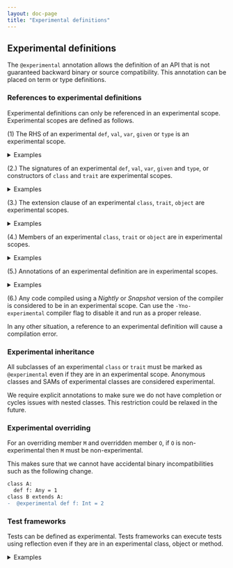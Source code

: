 ```yaml
---
layout: doc-page
title: "Experimental definitions"
---
```


## Experimental definitions

The `@experimental` annotation allows the definition of an API that is not guaranteed backward binary or source compatibility.
This annotation can be placed on term or type definitions.

### References to experimental definitions

Experimental definitions can only be referenced in an experimental scope. Experimental scopes are defined as follows.

(1) The RHS of an experimental `def`, `val`, `var`, `given` or `type` is an experimental scope.

<details>
<summary>Examples</summary>

```scala
import scala.annotation.experimental

@experimental
def x = ()

def d1 = x // error: value x is marked @experimental and therefore ...
@experimental def d2 = x

val v1 = x // error: value x is marked @experimental and therefore ...
@experimental val v2 = x

var vr1 = x // error: value x is marked @experimental and therefore ...
@experimental var vr2 = x

lazy val lv1 = x // error: value x is marked @experimental and therefore ...
@experimental lazy val lv2 = x
```

```scala
import scala.annotation.experimental

@experimental
val x = ()

@experimental
def f() = ()

@experimental
object X:
  def fx() = 1

def test1: Unit =
  f() // error: def f is marked @experimental and therefore ...
  x // error: value x is marked @experimental and therefore ...
  X.fx() // error: object X is marked @experimental and therefore ...
  import X.fx
  fx() // error: object X is marked @experimental and therefore ...

@experimental
def test2: Unit =
  // references to f, x and X are ok because `test2` is experimental
  f()
  x
  X.fx()
  import X.fx
  fx()
```

```scala
import scala.annotation.experimental

@experimental type E

type A = E // error type E is marked @experimental and therefore ...
@experimental type B = E
```

```scala
import scala.annotation.experimental

@experimental class A
@experimental type X
@experimental type Y = Int
@experimental opaque type Z = Int

def test: Unit =
  new A // error: class A is marked @experimental and therefore ...
  val i0: A = ??? // error: class A is marked @experimental and therefore ...
  val i1: X = ??? // error: type X is marked @experimental and therefore ...
  val i2: Y = ??? // error: type Y is marked @experimental and therefore ...
  val i2: Z = ??? // error: type Y is marked @experimental and therefore ...
  ()
```

```scala
@experimental
trait ExpSAM {
  def foo(x: Int): Int
}
def bar(f: ExpSAM): Unit = {} // error: error form rule 2

def test: Unit =
  bar(x => x) // error: reference to experimental SAM
  ()
```

</details>

(2.) The signatures of an experimental `def`, `val`, `var`, `given` and `type`, or constructors of `class` and `trait` are experimental scopes.

<details>
<summary>Examples</summary>

```scala
import scala.annotation.experimental

@experimental def x = 2
@experimental class A
@experimental type X
@experimental type Y = Int
@experimental opaque type Z = Int

def test1(
  p1: A, // error: class A is marked @experimental and therefore ...
  p2: List[A], // error: class A is marked @experimental and therefore ...
  p3: X, // error: type X is marked @experimental and therefore ...
  p4: Y, // error: type Y is marked @experimental and therefore ...
  p5: Z, // error: type Z is marked @experimental and therefore ...
  p6: Any = x // error: def x is marked @experimental and therefore ...
): A = ??? // error: class A is marked @experimental and therefore ...

@experimental def test2(
  p1: A,
  p2: List[A],
  p3: X,
  p4: Y,
  p5: Z,
  p6: Any = x
): A = ???

class Test1(
  p1: A, // error
  p2: List[A], // error
  p3: X, // error
  p4: Y, // error
  p5: Z, // error
  p6: Any = x // error
) {}

@experimental class Test2(
  p1: A,
  p2: List[A],
  p3: X,
  p4: Y,
  p5: Z,
  p6: Any = x
) {}

trait Test1(
  p1: A, // error
  p2: List[A], // error
  p3: X, // error
  p4: Y, // error
  p5: Z, // error
  p6: Any = x // error
) {}

@experimental trait Test2(
  p1: A,
  p2: List[A],
  p3: X,
  p4: Y,
  p5: Z,
  p6: Any = x
) {}
```

</details>

(3.) The extension clause of an experimental `class`, `trait`, `object` are experimental scopes.

<details>
<summary>Examples</summary>

```scala
import scala.annotation.experimental

@experimental def x = 2

@experimental class A1(x: Any)
class A2(x: Any)


@experimental class B1 extends A1(1)
class B2 extends A1(1) // error: class A1 is marked @experimental and therefore marked @experimental and therefore ...

@experimental class C1 extends A2(x)
class C2 extends A2(x) // error def x is marked @experimental and therefore
```

</details>

(4.) Members of an experimental `class`, `trait` or `object` are in experimental scopes.

<details>
<summary>Examples</summary>

```scala
import scala.annotation.experimental

@experimental def x = 2

@experimental class A {
  def f = x // ok because A is experimental
}

@experimental class B {
  def f = x // ok because A is experimental
}

@experimental object C {
  def f = x // ok because A is experimental
}

@experimental class D {
  def f = {
    object B {
      x // ok because A is experimental
    }
  }
}
```

</details>

(5.) Annotations of an experimental definition are in experimental scopes.

<details>
<summary>Examples</summary>

```scala
import scala.annotation.experimental

@experimental class myExperimentalAnnot extends scala.annotation.Annotation

@myExperimentalAnnot // error
def test: Unit = ()

@experimental
@myExperimentalAnnot
def test: Unit = ()
```

</details>

(6.) Any code compiled using a _Nightly_ or _Snapshot_ version of the compiler is considered to be in an experimental scope.
Can use the `-Yno-experimental` compiler flag to disable it and run as a proper release.

In any other situation, a reference to an experimental definition will cause a compilation error.

### Experimental inheritance

All subclasses of an experimental `class` or `trait` must be marked as `@experimental` even if they are in an experimental scope.
Anonymous classes and SAMs of experimental classes are considered experimental.

We require explicit annotations to make sure we do not have completion or cycles issues with nested classes. This restriction could be relaxed in the future.

### Experimental overriding

For an overriding member `M` and overridden member `O`, if `O` is non-experimental then `M` must be non-experimental.

This makes sure that we cannot have accidental binary incompatibilities such as the following change.
```diff
class A:
  def f: Any = 1
class B extends A:
-  @experimental def f: Int = 2
```
### Test frameworks

Tests can be defined as experimental. Tests frameworks can execute tests using reflection even if they are in an experimental class, object or method.

<details>
<summary>Examples</summary>

Test that touch experimental APIs can be written as follows

```scala
import scala.annotation.experimental

@experimental def x = 2

class MyTests {
  /*@Test*/ def test1 = x // error
  @experimental /*@Test*/ def test2 = x
}

@experimental
class MyExperimentalTests {
  /*@Test*/ def test1 = x
  /*@Test*/ def test2 = x
}
```

</details>
